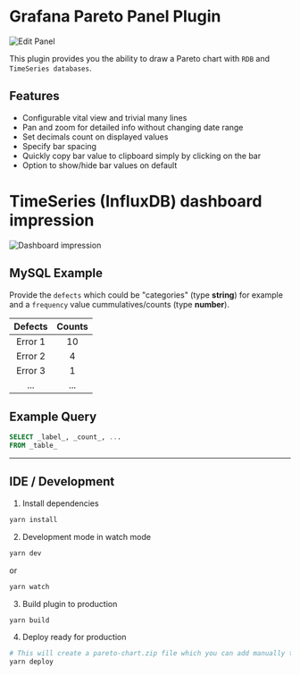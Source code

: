# Grafana Pareto Panel Plugin

![Edit Panel](https://raw.githubusercontent.com/isaozler/pareto-chart/releases/latest/src/img/pareto-chart-edit-panel.jpg)

This plugin provides you the ability to draw a Pareto chart with `RDB` and `TimeSeries databases`.

## Features
- Configurable vital view and trivial many lines
- Pan and zoom for detailed info without changing date range
- Set decimals count on displayed values
- Specify bar spacing
- Quickly copy bar value to clipboard simply by clicking on the bar
- Option to show/hide bar values on default

# TimeSeries (InfluxDB) dashboard impression

![Dashboard impression](https://raw.githubusercontent.com/isaozler/pareto-chart/releases/latest/src/img/production-env--impression.jpg)

## MySQL Example

Provide the `defects` which could be "categories" (type **string**) for example and a `frequency` value cummulatives/counts (type **number**).

|  Defects | Counts |
| :-:	| :-:	|
| Error 1 | 10 |
| Error 2 | 4 |
| Error 3 | 1 |
| ... | ... |

## Example Query

```sql
SELECT _label_, _count_, ...
FROM _table_
```
---

## IDE / Development

1. Install dependencies
```BASH
yarn install
```
2. Development mode in watch mode
```BASH
yarn dev
```
or
```BASH
yarn watch
```
3. Build plugin to production
```BASH
yarn build
```
4. Deploy ready for production

```BASH
# This will create a pareto-chart.zip file which you can add manually to your Grafana environment.
yarn deploy
```